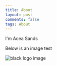 ```yaml
---
title: About
layout: post
comments: false
tags: About
---
```


I'm Acea Sands

Below is an image test

![black logo image]({static}../images/Levi-Sands.jpg)
